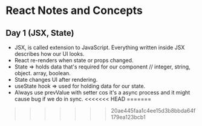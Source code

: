 # React Notes and Concepts

## Day 1 (JSX, State)

- JSX, is called extension to JavaScript. Everything written inside JSX describes how our UI looks.
- React re-renders when state or props changed.
- State => holds data that's required for our component // integer, string, object. array, boolean.
- State changes UI after rendering.
- useState hook => used for holding data for our state.
- Always use prevValue with setter cos it's a async process and it might cause bug if we do in sync.
<<<<<<< HEAD
=======


>>>>>>> 20ae445faa1c4ee15d3b8bbda64f179ea123bcb1
